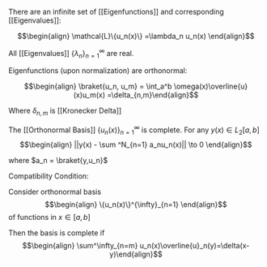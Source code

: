 There are an infinite set of [[Eigenfunctions]] and corresponding [[Eigenvalues]]:

$$\begin{align} \mathcal{L}\{u_n(x)\} =\lambda_n u_n(x) \end{align}$$


All [[Eigenvalues]] $\{\lambda_n\}^\infty_{n=1}$ are real.

Eigenfunctions (upon normalization) are orthonormal:

$$\begin{align} \braket{u_n, u_m} = \int_a^b \omega(x)\overline{u}(x)u_m(x) =\delta_{n,m}\end{align}$$

Where $\delta_{n,m}$ is [[Kronecker Delta]]


The [[Orthonormal Basis]] $\{u_n(x)\}^\infty_{n=1}$ is complete. 
For any $y(x) \in L_2[a,b]$ $$\begin{align} ||y(x) - \sum ^N_{n=1} a_nu_n(x)|| \to 0 \end{align}$$

where $a_n = \braket{y,u_n}$

Compatibility Condition: 

Consider orthonormal basis $$\begin{align} \{u_n(x)\}^{\infty}_{n=1} \end{align}$$
of functions in $x \in [a,b]$

Then the basis is complete if $$\begin{align} \sum^\infty_{n=m} u_n(x)\overline{u}_n(y)=\delta(x-y)\end{align}$$